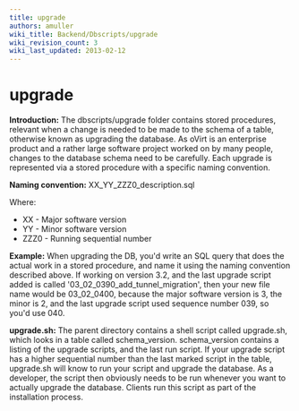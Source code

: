 ```yaml
---
title: upgrade
authors: amuller
wiki_title: Backend/Dbscripts/upgrade
wiki_revision_count: 3
wiki_last_updated: 2013-02-12
---
```


# upgrade

**Introduction:** The dbscripts/upgrade folder contains stored procedures, relevant when a change is needed to be made to the schema of a table, otherwise known as upgrading the database. As oVirt is an enterprise product and a rather large software project worked on by many people, changes to the database schema need to be carefully. Each upgrade is represented via a stored procedure with a specific naming convention.

**Naming convention:** XX_YY_ZZZ0_description.sql

Where:

*   XX - Major software version
*   YY - Minor software version
*   ZZZ0 - Running sequential number

**Example:** When upgrading the DB, you'd write an SQL query that does the actual work in a stored procedure, and name it using the naming convention described above. If working on version 3.2, and the last upgrade script added is called '03_02_0390_add_tunnel_migration', then your new file name would be 03_02_0400, because the major software version is 3, the minor is 2, and the last upgrade script used sequence number 039, so you'd use 040.

**upgrade.sh:** The parent directory contains a shell script called upgrade.sh, which looks in a table called schema_version. schema_version contains a listing of the upgrade scripts, and the last run script. If your upgrade script has a higher sequential number than the last marked script in the table, upgrade.sh will know to run your script and upgrade the database. As a developer, the script then obviously needs to be run whenever you want to actually upgrade the database. Clients run this script as part of the installation process.
